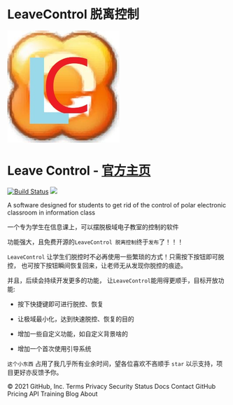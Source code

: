 # LeaveControl 脱离控制

![](https://raw.githubusercontent.com/HuanStar/LeaveControl/main/logo/logo.png)

Leave Control - [官方主页](https://leavecontrol.rf.gd)
=========================
<p align="left">
    <a href='https://leavecontrol.rf.gd'><img src='https://img.shields.io/github/stars/HuanStar/LeaveControl' alt="Build Status"></a>  
    <a href='https://leavecontrol.rf.gd'><img src='https://img.shields.io/github/issues/HuanStar/LeaveControl'></a>
</p>

A software designed for students to get rid of the control of polar electronic classroom in information class

一个专为学生在信息课上，可以摆脱极域电子教室的控制的软件

功能强大，且免费开源的`LeaveControl 脱离控制`终于`发布`了！！！

`LeaveControl` 让学生们脱控时不必再使用一些繁琐的方式！只需按下按钮即可脱控， 也可按下按钮瞬间恢复回来，让老师无从发现你脱控的痕迹。

并且，后续会持续开发更多的功能， 让`LeaveControl`能用得更顺手，目标开放功能:

* 按下快捷键即可进行脱控、恢复

* 让极域最小化，达到快速脱控、恢复的目的

* 增加一些自定义功能，如自定义背景啥的

* 增加一个首次使用引导系统

`这个小东西` 占用了我几乎所有业余时间，望各位喜欢不吝顺手 `star` 以示支持，项目更好亦反馈予你。

© 2021 GitHub, Inc.
Terms
Privacy
Security
Status
Docs
Contact GitHub
Pricing
API
Training
Blog
About

